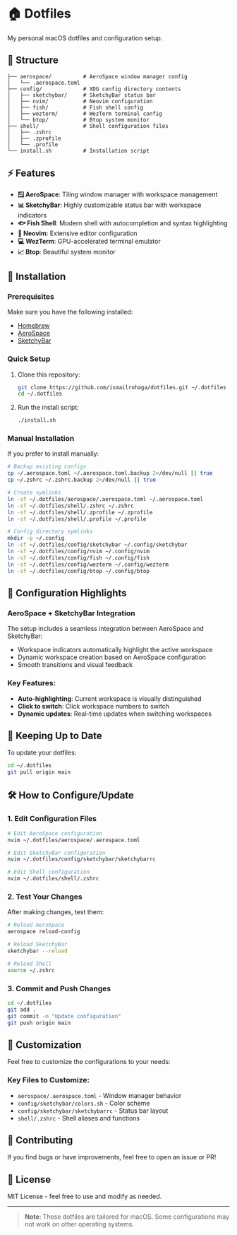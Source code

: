 # 🏠 Dotfiles

My personal macOS dotfiles and configuration setup.

## 📁 Structure

```
├── aerospace/          # AeroSpace window manager config
│   └── .aerospace.toml
├── config/             # XDG config directory contents
│   ├── sketchybar/     # SketchyBar status bar
│   ├── nvim/           # Neovim configuration
│   ├── fish/           # Fish shell config
│   ├── wezterm/        # WezTerm terminal config
│   └── btop/           # Btop system monitor
├── shell/              # Shell configuration files
│   ├── .zshrc
│   ├── .zprofile
│   └── .profile
└── install.sh          # Installation script
```

## ⚡ Features

- **🪟 AeroSpace**: Tiling window manager with workspace management
- **📊 SketchyBar**: Highly customizable status bar with workspace indicators
- **🐟 Fish Shell**: Modern shell with autocompletion and syntax highlighting
- **📝 Neovim**: Extensive editor configuration
- **💻 WezTerm**: GPU-accelerated terminal emulator
- **📈 Btop**: Beautiful system monitor

## 🚀 Installation

### Prerequisites

Make sure you have the following installed:

- [Homebrew](https://brew.sh/)
- [AeroSpace](https://github.com/nikitabobko/AeroSpace)
- [SketchyBar](https://github.com/FelixKratz/SketchyBar)

### Quick Setup

1. Clone this repository:

   ```bash
   git clone https://github.com/ismailrohaga/dotfiles.git ~/.dotfiles
   cd ~/.dotfiles
   ```

2. Run the install script:
   ```bash
   ./install.sh
   ```

### Manual Installation

If you prefer to install manually:

```bash
# Backup existing configs
cp ~/.aerospace.toml ~/.aerospace.toml.backup 2>/dev/null || true
cp ~/.zshrc ~/.zshrc.backup 2>/dev/null || true

# Create symlinks
ln -sf ~/.dotfiles/aerospace/.aerospace.toml ~/.aerospace.toml
ln -sf ~/.dotfiles/shell/.zshrc ~/.zshrc
ln -sf ~/.dotfiles/shell/.zprofile ~/.zprofile
ln -sf ~/.dotfiles/shell/.profile ~/.profile

# Config directory symlinks
mkdir -p ~/.config
ln -sf ~/.dotfiles/config/sketchybar ~/.config/sketchybar
ln -sf ~/.dotfiles/config/nvim ~/.config/nvim
ln -sf ~/.dotfiles/config/fish ~/.config/fish
ln -sf ~/.dotfiles/config/wezterm ~/.config/wezterm
ln -sf ~/.dotfiles/config/btop ~/.config/btop
```

## 🔧 Configuration Highlights

### AeroSpace + SketchyBar Integration

The setup includes a seamless integration between AeroSpace and SketchyBar:

- Workspace indicators automatically highlight the active workspace
- Dynamic workspace creation based on AeroSpace configuration
- Smooth transitions and visual feedback

### Key Features:

- **Auto-highlighting**: Current workspace is visually distinguished
- **Click to switch**: Click workspace numbers to switch
- **Dynamic updates**: Real-time updates when switching workspaces

## 🔄 Keeping Up to Date

To update your dotfiles:

```bash
cd ~/.dotfiles
git pull origin main
```

## 🛠️ How to Configure/Update

### 1. Edit Configuration Files

```bash
# Edit AeroSpace configuration
nvim ~/.dotfiles/aerospace/.aerospace.toml

# Edit SketchyBar configuration
nvim ~/.dotfiles/config/sketchybar/sketchybarrc

# Edit Shell configuration
nvim ~/.dotfiles/shell/.zshrc
```

### 2. Test Your Changes

After making changes, test them:

```bash
# Reload AeroSpace
aerospace reload-config

# Reload SketchyBar
sketchybar --reload

# Reload Shell
source ~/.zshrc
```

### 3. Commit and Push Changes

```bash
cd ~/.dotfiles
git add .
git commit -m "Update configuration"
git push origin main
```

## 📝 Customization

Feel free to customize the configurations to your needs:

### Key Files to Customize:

- `aerospace/.aerospace.toml` - Window manager behavior
- `config/sketchybar/colors.sh` - Color scheme
- `config/sketchybar/sketchybarrc` - Status bar layout
- `shell/.zshrc` - Shell aliases and functions

## 🤝 Contributing

If you find bugs or have improvements, feel free to open an issue or PR!

## 📄 License

MIT License - feel free to use and modify as needed.

---

> **Note**: These dotfiles are tailored for macOS. Some configurations may not work on other operating systems.
